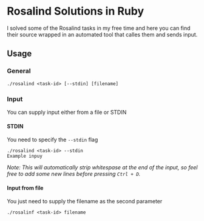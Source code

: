 Rosalind Solutions in Ruby
==================

I solved some of the Rosalind tasks in my free time and here you can find their source wrapped in an automated tool that calles them and sends input.

Usage
-----
### General

```
./rosalind <task-id> [--stdin] [filename]
```

### Input

You can supply input either from a file or STDIN

#### STDIN

You need to specify the ```--stdin``` flag

```
./rosalind <task-id> --stdin
Example inpuy
```
*Note: This will automatically strip whitespase at the end of the input, so feel free to add some new lines before pressing ```Ctrl + D```.*

#### Input from file

You just need to supply the filename as the second parameter

```
./rosalinf <task-id> filename
```
